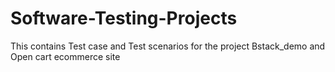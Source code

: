 # Software-Testing-Projects
This contains Test case and Test scenarios for the project Bstack_demo and Open cart ecommerce site

